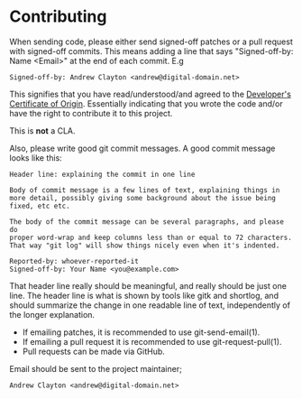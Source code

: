 # Contributing

When sending code, please either send signed-off patches or a pull request
with signed-off commits. This means adding a line that says
"Signed-off-by: Name \<Email\>" at the end of each commit. E.g

```
Signed-off-by: Andrew Clayton <andrew@digital-domain.net>
```

This signifies that you have read/understood/and agreed to the
[Developer's Certificate of Origin](DCO). Essentially indicating that you
wrote the code and/or have the right to contribute it to this project.

This is **not** a CLA.

Also, please write good git commit messages. A good commit message looks like
this:

```
Header line: explaining the commit in one line

Body of commit message is a few lines of text, explaining things in
more detail, possibly giving some background about the issue being
fixed, etc etc.

The body of the commit message can be several paragraphs, and please do
proper word-wrap and keep columns less than or equal to 72 characters.
That way "git log" will show things nicely even when it's indented.

Reported-by: whoever-reported-it
Signed-off-by: Your Name <you@example.com>
```

That header line really should be meaningful, and really should be just one
line. The header line is what is shown by tools like gitk and shortlog, and
should summarize the change in one readable line of text, independently of
the longer explanation.

- If emailing patches, it is recommended to use git-send-email(1).
- If emailing a pull request it is recommended to use git-request-pull(1).
- Pull requests can be made via GitHub.

Email should be sent to the project maintainer;

```
Andrew Clayton <andrew@digital-domain.net>
```
